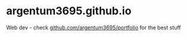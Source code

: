 # argentum3695.github.io
Web dev - check [github.com/argentum3695/portfolio](https://www.github.com/argentum3695/portfolio) for the best stuff

